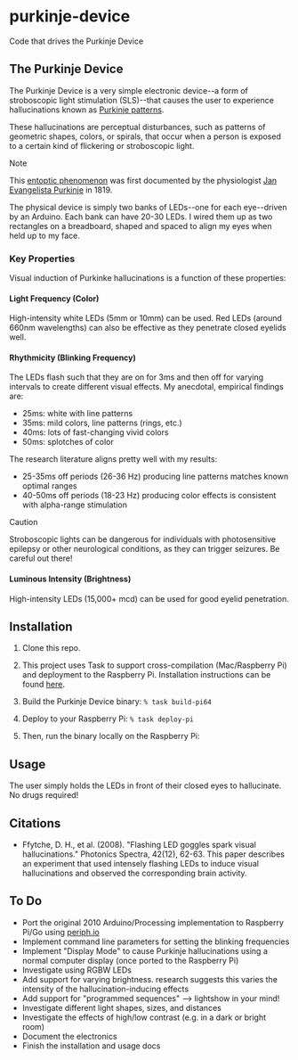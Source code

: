 # purkinje-device
Code that drives the Purkinje Device

## The Purkinje Device
The Purkinje Device is a very simple electronic device--a form of stroboscopic light stimulation (SLS)--that causes the user to experience hallucinations known as [Purkinje patterns](https://www.photonics.com/Articles/Flashing_LED_goggles_spark_visual_hallucinations/a36056).

These hallucinations are perceptual disturbances, such as patterns of geometric shapes, colors, or spirals, that occur when a person is exposed to a certain kind of flickering or stroboscopic light.

> [!NOTE]
> This [entoptic phenomenon](https://en.wikipedia.org/wiki/Entoptic_phenomenon) was first documented by the physiologist [Jan Evangelista Purkinje](https://en.wikipedia.org/wiki/Jan_Evangelista_Purkyně) in 1819.

The physical device is simply two banks of LEDs--one for each eye--driven by an Arduino. Each bank can have 20-30 LEDs. I wired them up as two rectangles on a breadboard, shaped and spaced to align my eyes when held up to my face.


### Key Properties
Visual induction of Purkinke hallucinations is a function of these properties:


#### Light Frequency (Color)
High-intensity white LEDs (5mm or 10mm) can be used. Red LEDs (around 660nm wavelengths) can also be effective as they penetrate closed eyelids well.


#### Rhythmicity (Blinking Frequency)
The LEDs flash such that they are on for 3ms and then off for varying intervals to create different visual effects. My anecdotal, empirical findings are:

* 25ms: white with line patterns
* 35ms: mild colors, line patterns (rings, etc.)
* 40ms: lots of fast-changing vivid colors
* 50ms: splotches of color

The research literature aligns pretty well with my results:

* 25-35ms off periods (26-36 Hz) producing line patterns matches known optimal ranges
* 40-50ms off periods (18-23 Hz) producing color effects is consistent with alpha-range stimulation

> [!CAUTION]
> Stroboscopic lights can be dangerous for individuals with photosensitive epilepsy or other neurological conditions, as they can trigger seizures. Be careful out there!


#### Luminous Intensity (Brightness)
High-intensity LEDs (15,000+ mcd) can be used for good eyelid penetration.

## Installation
1. Clone this repo.

2. This project uses Task to support cross-compilation (Mac/Raspberry Pi) and deployment to the Raspberry Pi. Installation instructions can be found [here](https://taskfile.dev/docs/installation).

3. Build the Purkinje Device binary: ```% task build-pi64```

4. Deploy to your Raspberry Pi: ```% task deploy-pi```

5. Then, run the binary locally on the Raspberry Pi: 


## Usage
The user simply holds the LEDs in front of their closed eyes to hallucinate. No drugs required!


## Citations
* Ffytche, D. H., et al. (2008). "Flashing LED goggles spark visual hallucinations." Photonics Spectra, 42(12), 62-63. This paper describes an experiment that used intensely flashing LEDs to induce visual hallucinations and observed the corresponding brain activity.


## To Do
* Port the original 2010 Arduino/Processing implementation to Raspberry Pi/Go using [periph.io](https://periph.io)
* Implement command line parameters for setting the blinking frequencies
* Implement "Display Mode" to cause Purkinje hallucinations using a normal computer display (once ported to the Raspberry Pi)
* Investigate using RGBW LEDs
* Add support for varying brightness. research suggests this varies the intensity of the hallucination-inducing effects
* Add support for "programmed sequences" --> lightshow in your mind!
* Investigate different light shapes, sizes, and distances
* Investigate the effects of high/low contrast (e.g. in a dark or bright room)
* Document the electronics
* Finish the installation and usage docs
